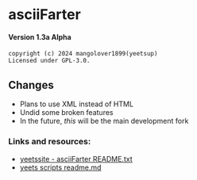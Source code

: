 # asciiFarter

#### Version 1.3a Alpha

```
copyright (c) 2024 mangolover1899(yeetsup)
Licensed under GPL-3.0. 
```

## Changes

- Plans to use XML instead of HTML
- Undid some broken features
- In the future, *this* will be the main development fork

### Links and resources:

- [yeetssite - asciiFarter README.txt](https://raw.githubusercontent.com/yeetssite/yeetssite.github.io/refs/heads/main/Python/scripts/asciiFarter/README.txt "README.txt") 
- [yeets scripts readme.md](https://github.com/yeetssite/yeetssite.github.io/blob/main/Python/scripts/readme.md "Readme on github or sum shii idk")

